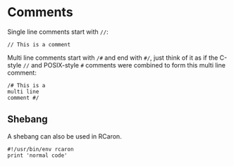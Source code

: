 # Comments

Single line comments start with `//`:

```rcaron
// This is a comment
```

Multi line comments start with `/#` and end with `#/`,
just think of it as if the C-style `//` and POSIX-style `#` comments were combined to form this multi line comment:

```rcaron
/# This is a
multi line
comment #/
```

## Shebang

A shebang can also be used in RCaron.

```rcaron
#!/usr/bin/env rcaron
print 'normal code'
```
